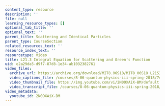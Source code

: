 ```yaml
---
content_type: resource
description: ''
file: null
learning_resource_types: []
optional_tab_title: ''
optional_text: ''
parent_title: Scattering and Identical Particles
parent_type: CourseSection
related_resources_text: ''
resource_index_text: ''
resourcetype: Video
title: L21.3 Integral Equation for Scattering and Green's Function
uid: e2a29da5-d9f7-87d8-1e34-ab1032382761
video_files:
  archive_url: https://archive.org/download/MIT8.06S18/MIT8_06S18_L21S3_300k.mp4
  video_captions_file: /courses/8-06-quantum-physics-iii-spring-2018/7cf48bfa558e56688c0b0ad24db918f5_2N0OXAiX-BM.vtt
  video_thumbnail_file: https://img.youtube.com/vi/2N0OXAiX-BM/default.jpg
  video_transcript_file: /courses/8-06-quantum-physics-iii-spring-2018/d66ce397d740bcfe14de4cf51736f585_2N0OXAiX-BM.pdf
video_metadata:
  youtube_id: 2N0OXAiX-BM
---
```

